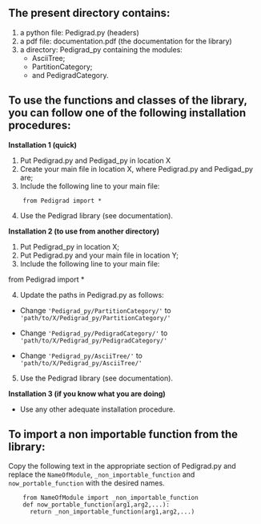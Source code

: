 ## The present directory contains:

1. a python file: Pedigrad.py (headers)
2. a pdf file: documentation.pdf (the documentation for the library)
3. a directory: Pedigrad_py containing the modules: 
   * AsciiTree;
   * PartitionCategory; 
   * and PedigradCategory.


## To use the functions and classes of the library, you can follow one of the following installation procedures:

**Installation 1 (quick)**

1. Put Pedigrad.py and Pedigad_py in location X
2. Create your main file in location X, where Pedigrad.py and Pedigad_py are;
3. Include the following line to your main file:
```
    from Pedigrad import *
```
4. Use the Pedigrad library (see documentation). 


**Installation 2 (to use from another directory)**

1. Put Pedigrad_py in location X;
2. Put Pedigrad.py and your main file in location Y;
3. Include the following line to your main file:

from Pedigrad import *

4. Update the paths in Pedigrad.py as follows:

* Change ```'Pedigrad_py/PartitionCategory/'``` to ```'path/to/X/Pedigrad_py/PartitionCategory/'```

* Change ```'Pedigrad_py/PedigradCategory/'``` to ```'path/to/X/Pedigrad_py/PedigradCategory/'```

* Change ```'Pedigrad_py/AsciiTree/'``` to ```'path/to/X/Pedigrad_py/AsciiTree/'```

5. Use the Pedigrad library (see documentation). 


**Installation 3 (if you know what you are doing)**

- Use any other adequate installation procedure.


## To import a non importable function from the library:

Copy the following text in the appropriate section of Pedigrad.py and replace the ```NameOfModule```, ```_non_importable_function``` and ```now_portable_function``` with the desired names.

```
    from NameOfModule import _non_importable_function
    def now_portable_function(arg1,arg2,...):
      return _non_importable_function(arg1,arg2,...)
```



